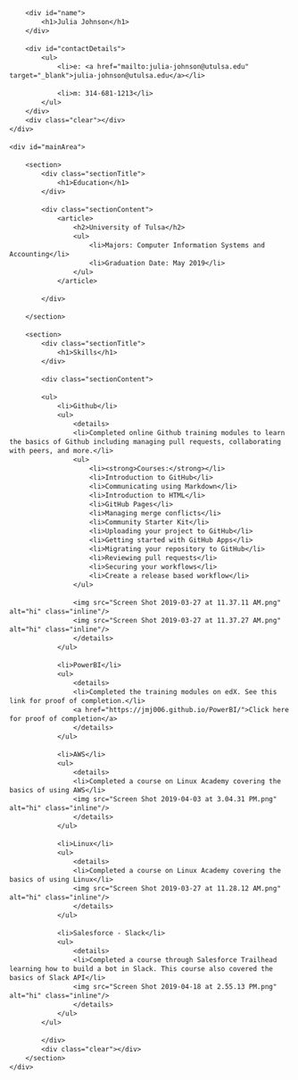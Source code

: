 <html>
<head>
<title>Julia Johnson - Technical Resume</title>

</head>
<body id="top">
<div id="cv" class="instaFade">
	<div class="mainDetails">
		

		<div id="name">
			<h1>Julia Johnson</h1>
		</div>
		
		<div id="contactDetails">
			<ul>
				<li>e: <a href="mailto:julia-johnson@utulsa.edu" target="_blank">julia-johnson@utulsa.edu</a></li>
				
				<li>m: 314-681-1213</li>
			</ul>
		</div>
		<div class="clear"></div>
	</div>
	
	<div id="mainArea">
		
		<section>
			<div class="sectionTitle">
				<h1>Education</h1>
			</div>
			
			<div class="sectionContent">
				<article>
					<h2>University of Tulsa</h2>
					<ul>
						<li>Majors: Computer Information Systems and Accounting</li>
						<li>Graduation Date: May 2019</li>
					</ul>
				</article>
				
			</div>
			
		</section>
		
		<section>
			<div class="sectionTitle">
				<h1>Skills</h1>
			</div>
			
			<div class="sectionContent">
			
			<ul>
				<li>Github</li>
				<ul>
					<details>
					<li>Completed online Github training modules to learn the basics of Github including managing pull requests, collaborating with peers, and more.</li>
					<ul>
						<li><strong>Courses:</strong></li>
						<li>Introduction to GitHub</li>
						<li>Communicating using Markdown</li>
						<li>Introduction to HTML</li>
						<li>GitHub Pages</li>
						<li>Managing merge conflicts</li>
						<li>Community Starter Kit</li>
						<li>Uploading your project to GitHub</li>
						<li>Getting started with GitHub Apps</li>
						<li>Migrating your repository to GitHub</li>
						<li>Reviewing pull requests</li>
						<li>Securing your workflows</li>
						<li>Create a release based workflow</li>
					</ul>

					<img src="Screen Shot 2019-03-27 at 11.37.11 AM.png" alt="hi" class="inline"/>
					<img src="Screen Shot 2019-03-27 at 11.37.27 AM.png" alt="hi" class="inline"/>
					</details>
				</ul>
					
				<li>PowerBI</li>
				<ul>
					<details>
					<li>Completed the training modules on edX. See this link for proof of completion.</li>
					<a href="https://jmj006.github.io/PowerBI/">Click here for proof of completion</a>
					</details>
				</ul>
		
				<li>AWS</li>
				<ul>
					<details>
					<li>Completed a course on Linux Academy covering the basics of using AWS</li>
					<img src="Screen Shot 2019-04-03 at 3.04.31 PM.png" alt="hi" class="inline"/>
					</details>
				</ul>
				
				<li>Linux</li>
				<ul>
					<details>
					<li>Completed a course on Linux Academy covering the basics of using Linux</li>
					<img src="Screen Shot 2019-03-27 at 11.28.12 AM.png" alt="hi" class="inline"/>
					</details>
				</ul>
				
				<li>Salesforce - Slack</li>
				<ul>
					<details>
					<li>Completed a course through Salesforce Trailhead learning how to build a bot in Slack. This course also covered the basics of Slack API</li>
					<img src="Screen Shot 2019-04-18 at 2.55.13 PM.png" alt="hi" class="inline"/>
					</details>
				</ul>
			</ul>
				
			</div>
			<div class="clear"></div>
		</section>	
	</div>
</div>
</body>
</html>

